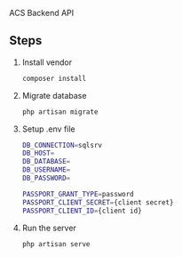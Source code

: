 ACS Backend API

## Steps
1. Install vendor

   ``` sh
   composer install
   ```

2. Migrate database
   ``` sh
   php artisan migrate
   ```

3. Setup .env file

    ``` sh
    DB_CONNECTION=sqlsrv
    DB_HOST=
    DB_DATABASE=
    DB_USERNAME=
    DB_PASSWORD=

    PASSPORT_GRANT_TYPE=password
    PASSPORT_CLIENT_SECRET={client secret}
    PASSPORT_CLIENT_ID={client id}
    ```
4. Run the server
    ``` sh
    php artisan serve
    ```